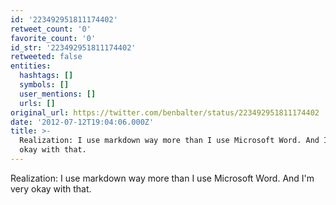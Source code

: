 ```yaml
---
id: '223492951811174402'
retweet_count: '0'
favorite_count: '0'
id_str: '223492951811174402'
retweeted: false
entities:
  hashtags: []
  symbols: []
  user_mentions: []
  urls: []
original_url: https://twitter.com/benbalter/status/223492951811174402
date: '2012-07-12T19:04:06.000Z'
title: >-
  Realization: I use markdown way more than I use Microsoft Word. And I'm very
  okay with that.
---
```


Realization: I use markdown way more than I use Microsoft Word. And I'm very okay with that.